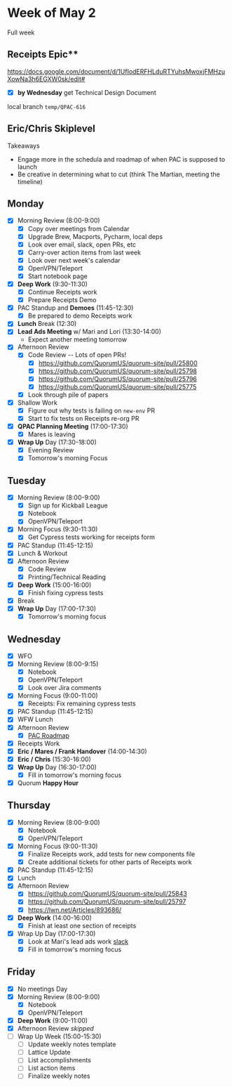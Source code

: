 # Week of May 2
Full week

## Receipts Epic**
https://docs.google.com/document/d/1UfIodERFHLduRTYuhsMwoxjFMHzuXowNa3h6EGXW0sk/edit#
 - [x] **by Wednesday** get Technical Design Document
 
local branch `temp/QPAC-616`

## Eric/Chris Skiplevel
Takeaways
 * Engage more in the schedula and roadmap of when PAC is supposed to launch
 * Be creative in determining what to cut (think The Martian, meeting the timeline)

## Monday
 - [x] Morning Review (8:00-9:00)
	 - [x] Copy over meetings from Calendar
	 - [x] Upgrade Brew, Macports, Pycharm, local deps
	 - [x] Look over email, slack, open PRs, etc
	 - [x] Carry-over action items from last week
	 - [x] Look over next week's calendar
	 - [x] OpenVPN/Teleport
	 - [x] Start notebook page
 - [x] **Deep Work** (9:30-11:30)
	 - [x] Continue Receipts work
	 - [x] Prepare Receipts Demo
 - [x] PAC Standup and **Demoes** (11:45-12:30)
	 - [x] Be prepared to demo Receipts work
 - [x] **Lunch** Break (12:30)
 - [x] **Lead Ads Meeting** w/ Mari and Lori (13:30-14:00)
	 - Expect another meeting tomorrow
 - [x] Afternoon Review
	 - [x] Code Review -- Lots of open PRs!
		 - [x] https://github.com/QuorumUS/quorum-site/pull/25800
		 - [x] https://github.com/QuorumUS/quorum-site/pull/25798
		 - [x] https://github.com/QuorumUS/quorum-site/pull/25796
		 - [x] https://github.com/QuorumUS/quorum-site/pull/25775
	 - [x] Look through pile of papers
 - [x] Shallow Work
	 - [x] Figure out why tests is failing on `new-env` PR
	 - [x] Start to fix tests on Receipts re-org PR
 - [x] **QPAC Planning Meeting** (17:00-17:30)
	 - [x] Mares is leaving
 - [x] **Wrap Up** Day (17:30-18:00)
	 - [x] Evening Review
	 - [x] Tomorrow's morning Focus

## Tuesday
 - [x] Morning Review (8:00-9:00)
	 - [x] Sign up for Kickball League
	 - [x] Notebook
	 - [x] OpenVPN/Teleport
 - [x] Morning Focus (9:30-11:30)
	 - [x] Get Cypress tests working for receipts form
 - [x] PAC Standup (11:45-12:15)
 - [x] Lunch & Workout
 - [x] Afternoon Review
	 - [x] Code Review
	 - [x] Printing/Technical Reading
 - [x] **Deep Work** (15:00-16:00)
	 - [x] Finish fixing cypress tests
 - [x] Break
 - [x] **Wrap Up** Day (17:00-17:30)
	 - [x] Tomorrow's morning focus

## Wednesday
 - [x] WFO
 - [x] Morning Review (8:00-9:15)
	 - [x] Notebook
	 - [x] OpenVPN/Teleport
	 - [x] Look over Jira comments
 - [x] Morning Focus (9:00-11:00)
	 - [x] Receipts: Fix remaining cypress tests
 - [x] PAC Standup (11:45-12:15)
 - [x] WFW Lunch
 - [x] Afternoon Review
	 - [x] [PAC Roadmap](https://docs.google.com/spreadsheets/d/17Ok3YcBRf1jPOeVIS-ENoO5evwoVAm1xCgbIAxvX8jE/edit#gid=451292794)
 - [x] Receipts Work
 - [x] **Eric / Mares / Frank Handover** (14:00-14:30)
 - [x] **Eric / Chris** (15:30-16:00)
 - [x] **Wrap Up** Day (16:30-17:00)
	 - [x] Fill in tomorrow's morning focus
 - [x] Quorum **Happy Hour**

## Thursday
 - [x] Morning Review (8:00-9:00)
	 - [x] Notebook
	 - [x] OpenVPN/Teleport
 - [x] Morning Focus (9:00-11:30)
	 - [x] Finalize Receipts work, add tests for new components file
	 - [x] Create additional tickets for other parts of Receipts work
 - [x] PAC Standup (11:45-12:15)
 - [x] Lunch
 - [x] Afternoon Review
	 - [x] https://github.com/QuorumUS/quorum-site/pull/25843
	 - [x] https://github.com/QuorumUS/quorum-site/pull/25797
	 - [x] https://lwn.net/Articles/893686/
 - [x] **Deep Work** (14:00-16:00)
	 - [x] Finish at least one section of receipts
 - [x] Wrap Up Day (17:00-17:30)
	 - [x] Look at Mari's lead ads work [slack](https://quorumanalytics.slack.com/archives/D01T4A3NVFE/p1651773791152849)
	 - [x] Fill in tomorrow's morning focus

## Friday
 - [x] No meetings Day
 - [x] Morning Review (8:00-9:00)
	 - [x] Notebook
	 - [x] OpenVPN/Teleport
 - [x] **Deep Work** (9:00-11:00)
 - [x] Afternoon Review *skipped*
 - [ ] Wrap Up Week (15:00-15:30)
	 - [ ] Update weekly notes template
	 - [ ] Lattice Update
	 - [ ] List accomplishments
	 - [ ] List action items
	 - [ ] Finalize weekly notes